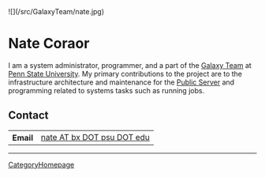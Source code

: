 <div class='right'>![](/src/GalaxyTeam/nate.jpg)</div>

# Nate Coraor

I am a system administrator, programmer, and a part of the [Galaxy Team](/src/GalaxyTeam/index.md) at [Penn State University](http://www.psu.edu/).  My primary contributions to the project are to the infrastructure architecture and maintenance for the [Public Server](/src/Main/index.md) and programming related to systems tasks such as running jobs.

## Contact

<table>
  <tr>
    <th> Email </th>
    <td> <a href="mailto:nate AT bx DOT psu DOT edu">nate AT bx DOT psu DOT edu</a> </td>
  </tr>
</table>


----
[CategoryHomepage](/src/CategoryHomepage/index.md)
